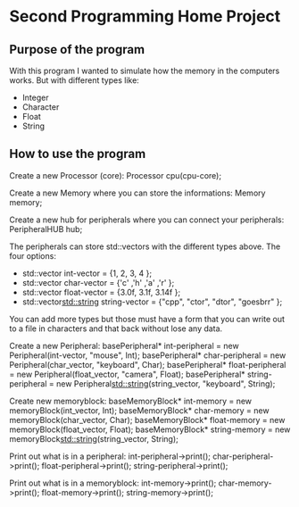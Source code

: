 # Second Programming Home Project

## Purpose of the program
With this program I wanted to simulate how the memory in the computers works.
But with different types like:
- Integer
- Character
- Float
- String

## How to use the program

Create a new Processor (core):
Processor cpu(cpu-core);

Create a new Memory where you can store the informations:
Memory memory;

Create a new hub for peripherals where you can connect your peripherals:
PeripheralHUB hub;

The peripherals can store std::vectors with the different types above.
The four options:
- std::vector<int> int-vector = {1, 2, 3, 4 };
- std::vector<char> char-vector = {'c' ,'h' ,'a' ,'r' };
- std::vector<float> float-vector = {3.0f, 3.1f, 3.14f }; 
- std::vector<std::string> string-vector = {"cpp", "ctor", "dtor", "goesbrr" };

You can add more types but those must have a form that you can write out to a file in characters and that back without lose any data.

Create a new Peripheral:
basePeripheral* int-peripheral = new Peripheral<int>(int-vector, "mouse", Int);
basePeripheral* char-peripheral = new Peripheral<char>(char_vector, "keyboard", Char);
basePeripheral* float-peripheral = new Peripheral<float>(float_vector, "camera", Float);
basePeripheral* string-peripheral = new Peripheral<std::string>(string_vector, "keyboard", String);

Create new memoryblock:
baseMemoryBlock* int-memory = new memoryBlock<int>(int_vector, Int);
baseMemoryBlock* char-memory = new memoryBlock<char>(char_vector, Char);
baseMemoryBlock* float-memory = new memoryBlock<float>(float_vector, Float);
baseMemoryBlock* string-memory = new memoryBlock<std::string>(string_vector, String);

Print out what is in a peripheral:
int-peripheral->print();
char-peripheral->print();
float-peripheral->print();
string-peripheral->print();

Print out what is in a memoryblock:
int-memory->print();
char-memory->print();
float-memory->print();
string-memory->print();

